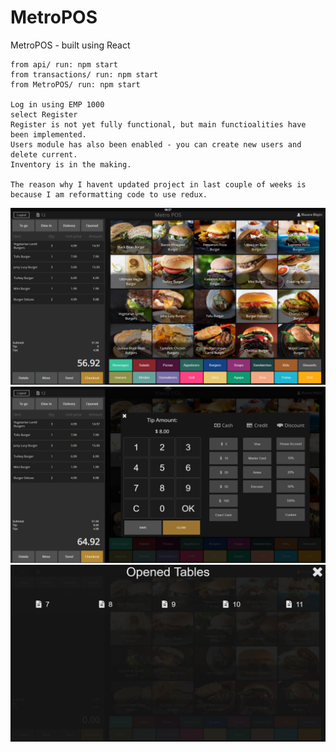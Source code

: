 # MetroPOS

MetroPOS - built using React

	from api/ run: npm start
	from transactions/ run: npm start
	from MetroPOS/ run: npm start
	
	Log in using EMP 1000
	select Register
	Register is not yet fully functional, but main functioalities have been implemented.
	Users module has also been enabled - you can create new users and delete current.
	Inventory is in the making.
	
	The reason why I havent updated project in last couple of weeks is because I am reformatting code to use redux.
	

![Screenshot](/screenshots/Register.PNG)
![Screenshot](/screenshots/Checkout.PNG)
![Screenshot](/screenshots/OpenedTables.PNG)
